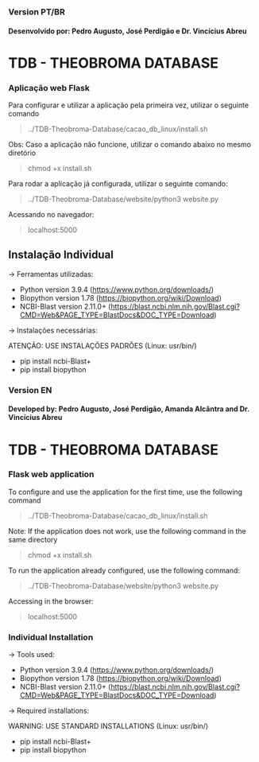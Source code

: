 ### Version PT/BR

#### Desenvolvido por: Pedro Augusto, José Perdigão e Dr. Vincícius Abreu

# TDB - THEOBROMA DATABASE

### Aplicação web Flask 


Para configurar e utilizar a aplicação pela primeira vez, utilizar o seguinte comando

> ../TDB-Theobroma-Database/cacao_db_linux/install.sh

Obs: Caso a aplicação não funcione, utilizar o comando abaixo no mesmo diretório

> chmod +x install.sh

Para rodar a aplicação já configurada, utilizar o seguinte comando:

> ../TDB-Theobroma-Database/website/python3 website.py

Acessando no navegador:

> localhost:5000

## Instalação Individual

-> Ferramentas utilizadas:

- Python version 3.9.4 (https://www.python.org/downloads/)
- Biopython version 1.78 (https://biopython.org/wiki/Download)
- NCBI-Blast version 2.11.0+ (https://blast.ncbi.nlm.nih.gov/Blast.cgi?CMD=Web&PAGE_TYPE=BlastDocs&DOC_TYPE=Download)

-> Instalações necessárias:

ATENÇÃO: USE INSTALAÇÕES PADRÕES (Linux: usr/bin/)

- pip install ncbi-Blast+
- pip install biopython

### Version EN

#### Developed by: Pedro Augusto, José Perdigão, Amanda Alcântra and Dr. Vincícius Abreu

# TDB - THEOBROMA DATABASE

### Flask web application 


To configure and use the application for the first time, use the following command

> ../TDB-Theobroma-Database/cacao_db_linux/install.sh

Note: If the application does not work, use the following command in the same directory

> chmod +x install.sh

To run the application already configured, use the following command:

> ../TDB-Theobroma-Database/website/python3 website.py

Accessing in the browser:

> localhost:5000

### Individual Installation

-> Tools used:

- Python version 3.9.4 (https://www.python.org/downloads/) 
- Biopython version 1.78 (https://biopython.org/wiki/Download)
- NCBI-Blast version 2.11.0+ (https://blast.ncbi.nlm.nih.gov/Blast.cgi?CMD=Web&PAGE_TYPE=BlastDocs&DOC_TYPE=Download)

-> Required installations:

WARNING: USE STANDARD INSTALLATIONS (Linux: usr/bin/)

- pip install ncbi-Blast+
- pip install biopython
